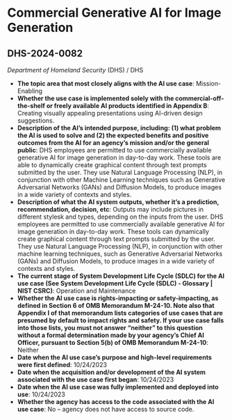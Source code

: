 # Commercial Generative AI for Image Generation
## DHS-2024-0082
_Department of Homeland Security_ (DHS) / DHS


+ **The topic area that most closely aligns with the AI use case**: Mission-Enabling
+ **Whether the use case is implemented solely with the commercial-off-the-shelf or freely available AI products identified in Appendix B**: Creating visually appealing presentations using AI-driven design suggestions.
+ **Description of the AI’s intended purpose, including: (1) what problem the AI is used to solve and (2) the expected benefits and positive outcomes from the AI for an agency’s mission and/or the general public**: DHS employees are permitted to use commercially available generative AI for image generation in day-to-day work. These tools are able to dynamically create graphical content through text prompts submitted by the user. They use Natural Language Processing (NLP), in conjunction with other Machine Learning techniques such as Generative Adversarial Networks (GANs) and Diffusion Models, to produce images in a wide variety of contexts and styles.
+ **Description of what the AI system outputs, whether it’s a prediction, recommendation, decision, etc**: Outputs may include pictures in different stylesk and types, depending on the inputs from the user.
DHS employees are permitted to use commercially available generative AI for image generation in day-to-day work. These tools can dynamically create graphical content through text prompts submitted by the user. They use Natural Language Processing (NLP), in conjunction with other machine learning techniques, such as Generative Adversarial Networks (GANs) and Diffusion Models, to produce images in a wide variety of contexts and styles.
+ **The current stage of System Development Life Cycle (SDLC) for the AI use case (See System Development Life Cycle (SDLC) - Glossary | NIST CSRC)**: Operation and Maintenance
+ **Whether the AI use case is rights-impacting or safety-impacting, as defined in Section 6 of OMB Memorandum M-24-10. Note also that Appendix I of that memorandum lists categories of use cases that are presumed by default to impact rights and safety. If your use case falls into those lists, you must not answer “neither” to this question without a formal determination made by your agency’s Chief AI Officer, pursuant to Section 5(b) of OMB Memorandum M-24-10**: Neither
+ **Date when the AI use case’s purpose and high-level requirements were first defined**: 10/24/2023
+ **Date when the acquisition and/or development of the AI system associated with the use case first began**: 10/24/2023
+ **Date when the AI use case was fully implemented and deployed into use**: 10/24/2023
+ **Whether the agency has access to the code associated with the AI use case**: No – agency does not have access to source code.